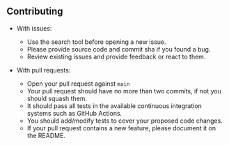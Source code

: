 ## Contributing

- With issues:
    - Use the search tool before opening a new issue.
    - Please provide source code and commit sha if you found a bug.
    - Review existing issues and provide feedback or react to them.

- With pull requests:
    - Open your pull request against `main`
    - Your pull request should have no more than two commits, if not you should squash them.
    - It should pass all tests in the available continuous integration systems such as GitHub Actions.
    - You should add/modify tests to cover your proposed code changes.
    - If your pull request contains a new feature, please document it on the README.
